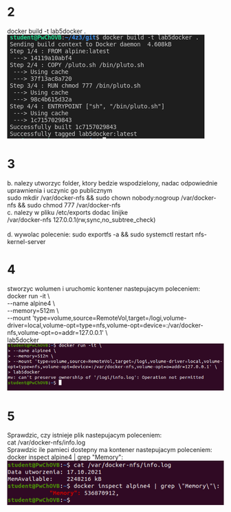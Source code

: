 # 2
docker build -t lab5docker . </br>
<img src="screen1.png" alt="screen wyniku dzialania polecenie" title="screen wyniku dzialania polecenie">
# 3
b. nalezy utworzyc folder, ktory bedzie wspodzielony, nadac odpowiednie uprawnienia i     uczynic go publicznym </br>
sudo mkdir /var/docker-nfs && sudo chown nobody:nogroup /var/docker-nfs && sudo chmod 777 /var/docker-nfs </br>
c. nalezy w pliku /etc/exports dodac linijke </br>
/var/docker-nfs 127.0.0.1(rw,sync,no_subtree_check) </br>\
d. wywolac polecenie: sudo exportfs -a && sudo systemctl restart nfs-kernel-server </br>
# 4
stworzyc wolumen i uruchomic kontener nastepujacym poleceniem: </br>
docker run -it \ </br>
--name alpine4 \ </br>
--memory=512m \ </br>
--mount 'type=volume,source=RemoteVol,target=/logi,volume-driver=local,volume-opt=type=nfs,volume-opt=device=:/var/docker-nfs,volume-opt=o=addr=127.0.0.1' \ </br>
lab5docker </br>
<img src="screen2.png" alt="screen wyniku dzialania polecenie" title="screen wyniku dzialania polecenie">
# 5
Sprawdzic, czy istnieje plik nastepujacym poleceniem: </br>
cat /var/docker-nfs/info.log </br>
Sprawdzic ile pamieci dostepny ma kontener nastepujacym poleceniem: </br>
docker inspect alpine4 | grep \"Memory\"\: </br>
<img src="screen3.png" alt="screen wyniku dzialania polecenie" title="screen wyniku dzialania polecenie">
